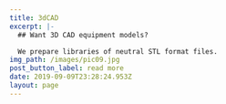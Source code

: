 ```yaml
---
title: 3dCAD
excerpt: |-
  ## Want 3D CAD equipment models?

  We prepare libraries of neutral STL format files.
img_path: /images/pic09.jpg
post_button_label: read more
date: 2019-09-09T23:28:24.953Z
layout: page
---
```



